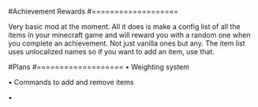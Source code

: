 #Achievement Rewards
#===================

Very basic mod at the moment. All it does is make a config list of all the items in your minecraft game and will reward you with a random one when you complete an achievement.
Not just vanilla ones but any. The item list uses unlocalized names so if you want to add an item, use that. 

#Plans
#===================
• Weighting system

• Commands to add and remove items

• 
